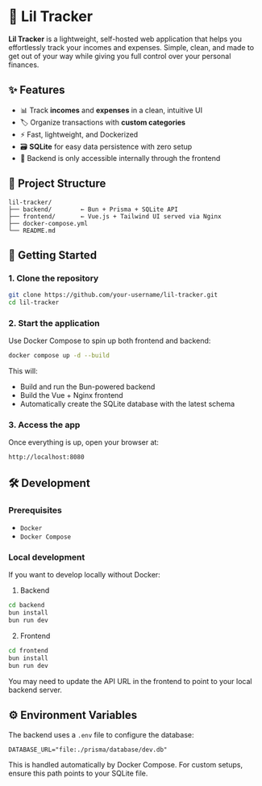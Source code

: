 # 💸 Lil Tracker

**Lil Tracker** is a lightweight, self-hosted web application that helps you effortlessly track your incomes and expenses. Simple, clean, and made to get out of your way while giving you full control over your personal finances.

## ✨ Features

- 📊 Track **incomes** and **expenses** in a clean, intuitive UI
- 🏷️ Organize transactions with **custom categories**
- ⚡ Fast, lightweight, and Dockerized
- 🗃️ **SQLite** for easy data persistence with zero setup
- 🔐 Backend is only accessible internally through the frontend

## 📂 Project Structure

```text
lil-tracker/
├── backend/        ← Bun + Prisma + SQLite API
├── frontend/       ← Vue.js + Tailwind UI served via Nginx
├── docker-compose.yml
└── README.md
```

## 🚀 Getting Started

### 1. Clone the repository

```bash
git clone https://github.com/your-username/lil-tracker.git
cd lil-tracker
```

### 2. Start the application

Use Docker Compose to spin up both frontend and backend:

```bash
docker compose up -d --build
```

This will:

- Build and run the Bun-powered backend
- Build the Vue + Nginx frontend
- Automatically create the SQLite database with the latest schema

### 3. Access the app

Once everything is up, open your browser at:

```text
http://localhost:8080
```

## 🛠️ Development

### Prerequisites

- `Docker`
- `Docker Compose`

### Local development

If you want to develop locally without Docker:

1. Backend

```bash
cd backend
bun install
bun run dev
```

2. Frontend

```bash
cd frontend
bun install
bun run dev
```

You may need to update the API URL in the frontend to point to your local backend server.

## ⚙️ Environment Variables

The backend uses a `.env` file to configure the database:

`DATABASE_URL="file:./prisma/database/dev.db"`

This is handled automatically by Docker Compose. For custom setups, ensure this path points to your SQLite file.
